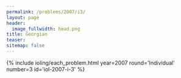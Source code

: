 ```yaml
---
permalink: /problems/2007/i3/
layout: page
header:
  image_fullwidth: head.png
title: Georgian
teaser: 
sitemap: false
---
```


{% include ioling/each_problem.html year=2007 round='Individual' number=3 id='iol-2007-i-3' %}